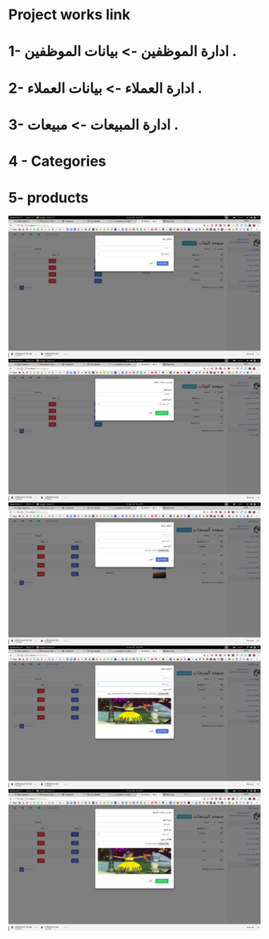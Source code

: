 # Project works link 
# 1- ادارة الموظفين -> بيانات الموظفين . 
# 2- ادارة العملاء -> بيانات العملاء . 
# 3- ادارة المبيعات -> مبيعات . 
# 4 - Categories
# 5- products



<img src="Screenshot/Screenshot from 2018-01-26 16-15-02.png" />

<img src="Screenshot/Screenshot from 2018-01-26 16-15-05.png" />

<img src="Screenshot/Screenshot from 2018-01-26 16-15-12.png" />

<img src="Screenshot/Screenshot from 2018-01-26 16-15-25.png" />

<img src="Screenshot/Screenshot from 2018-01-26 16-15-30.png" />
